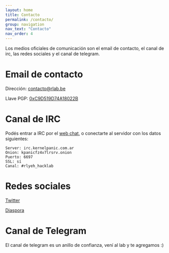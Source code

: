 ```yaml
---
layout: home
title: Contacto
permalink: /contacto/
group: navigation
nav_text: "Contacto"
nav_order: 4
---
```


Los medios oficiales de comunicación son el email de contacto, el canal de irc,
las redes sociales y el canal de telegram.

# Email de contacto

Dirección: [contacto@rlab.be](mailto:contacto@rlab.be)

Llave PGP: [0xC9D519D74A18022B](https://keys.fedoraproject.org/pks/lookup?op=get&search=0xC9D519D74A18022B)

# Canal de IRC

Podés entrar a IRC por el [web chat](https://chat.rlab.be/), o conectarte al
servidor con los datos siguientes:

```
Server: irc.kernelpanic.com.ar
Onion: kpanicfz4v7lrsrv.onion
Puerto: 6697
SSL: sí
Canal: #rlyeh_hacklab
```

# Redes sociales

[Twitter](https://twitter.com/rlyehlab)

[Diaspora](https://diaspora.com.ar/people/646853b09a1d0135074400145e5c073c)

# Canal de Telegram

El canal de telegram es un anillo de confianza, vení al lab y te agregamos :)



